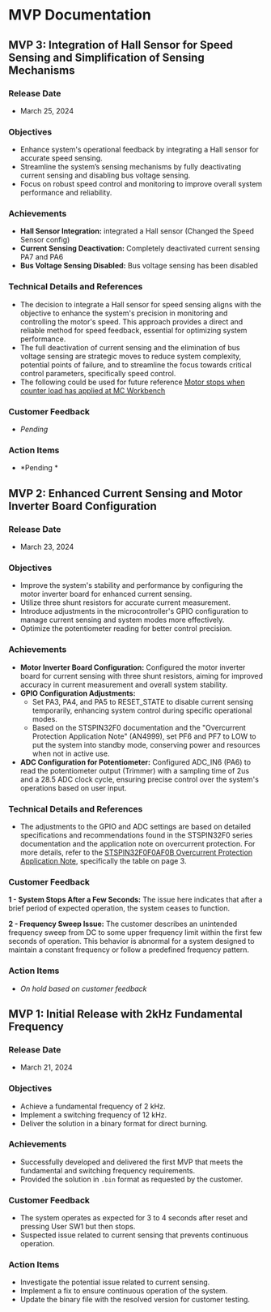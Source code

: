 # MVP Documentation
## MVP 3: Integration of Hall Sensor for Speed Sensing and Simplification of Sensing Mechanisms

### Release Date
- March 25, 2024

### Objectives
- Enhance system's operational feedback by integrating a Hall sensor for accurate speed sensing.
- Streamline the system’s sensing mechanisms by fully deactivating current sensing and disabling bus voltage sensing.
- Focus on robust speed control and monitoring to improve overall system performance and reliability.

### Achievements
- **Hall Sensor Integration:** integrated a Hall sensor (Changed the Speed Sensor config)
- **Current Sensing Deactivation:** Completely deactivated current sensing PA7 and PA6
- **Bus Voltage Sensing Disabled:** Bus voltage sensing has been disabled

### Technical Details and References
- The decision to integrate a Hall sensor for speed sensing aligns with the objective to enhance the system's precision in monitoring and controlling the motor's speed. This approach provides a direct and reliable method for speed feedback, essential for optimizing system performance.
- The full deactivation of current sensing and the elimination of bus voltage sensing are strategic moves to reduce system complexity, potential points of failure, and to streamline the focus towards critical control parameters, specifically speed control.
- The following could be used for future reference [Motor stops when counter load has applied at MC Workbench](https://community.st.com/t5/stm32-mcus-motor-control/motor-stops-when-counter-load-has-applied-at-mc-workbench/m-p/119782#M1494)


### Customer Feedback
- *Pending*

### Action Items
- *Pending *

## MVP 2: Enhanced Current Sensing and Motor Inverter Board Configuration

### Release Date
- March 23, 2024

### Objectives
- Improve the system's stability and performance by configuring the motor inverter board for enhanced current sensing.
- Utilize three shunt resistors for accurate current measurement.
- Introduce adjustments in the microcontroller's GPIO configuration to manage current sensing and system modes more effectively.
- Optimize the potentiometer reading for better control precision.

### Achievements
- **Motor Inverter Board Configuration:** Configured the motor inverter board for current sensing with three shunt resistors, aiming for improved accuracy in current measurement and overall system stability.
- **GPIO Configuration Adjustments:**
  - Set PA3, PA4, and PA5 to RESET_STATE to disable current sensing temporarily, enhancing system control during specific operational modes.
  - Based on the STSPIN32F0 documentation and the "Overcurrent Protection Application Note" (AN4999), set PF6 and PF7 to LOW to put the system into standby mode, conserving power and resources when not in active use.
- **ADC Configuration for Potentiometer:** Configured ADC_IN6 (PA6) to read the potentiometer output (Trimmer) with a sampling time of 2us and a 28.5 ADC clock cycle, ensuring precise control over the system's operations based on user input.

### Technical Details and References
- The adjustments to the GPIO and ADC settings are based on detailed specifications and recommendations found in the STSPIN32F0 series documentation and the application note on overcurrent protection. For more details, refer to the [STSPIN32F0F0AF0B Overcurrent Protection Application Note](https://github.com/aabdelghani/TriSineWaveGenerator/blob/main/docs/boardsDocs/STSPIN32F0F0AF0B%20overcurrent%20protection%20AN4999%20Application%20Note.pdf), specifically the table on page 3.

### Customer Feedback
**1 - System Stops After a Few Seconds:** The issue here indicates that after a brief period of expected operation, the system ceases to function.

__2 - Frequency Sweep Issue:__ The customer describes an unintended frequency sweep from DC to some upper frequency limit within the first few seconds of operation. This behavior is abnormal for a system designed to maintain a constant frequency or follow a predefined frequency pattern. 

### Action Items
- *On hold based on customer feedback*

  
## MVP 1: Initial Release with 2kHz Fundamental Frequency

### Release Date
- March 21, 2024

### Objectives
- Achieve a fundamental frequency of 2 kHz.
- Implement a switching frequency of 12 kHz.
- Deliver the solution in a binary format for direct burning.

### Achievements
- Successfully developed and delivered the first MVP that meets the fundamental and switching frequency requirements.
- Provided the solution in `.bin` format as requested by the customer.

### Customer Feedback
- The system operates as expected for 3 to 4 seconds after reset and pressing User SW1 but then stops.
- Suspected issue related to current sensing that prevents continuous operation.

### Action Items
- Investigate the potential issue related to current sensing.
- Implement a fix to ensure continuous operation of the system.
- Update the binary file with the resolved version for customer testing.

